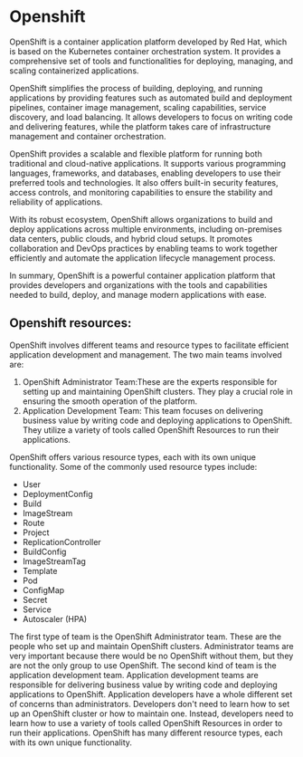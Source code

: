 # Openshift

OpenShift is a container application platform developed by Red Hat, which is based on the Kubernetes container
orchestration system. It provides a comprehensive set of tools and functionalities for deploying, managing, and scaling
containerized applications.

OpenShift simplifies the process of building, deploying, and running applications by providing features such as
automated build and deployment pipelines, container image management, scaling capabilities, service discovery, and load
balancing. It allows developers to focus on writing code and delivering features, while the platform takes care of
infrastructure management and container orchestration.

OpenShift provides a scalable and flexible platform for running both traditional and cloud-native applications. It
supports various programming languages, frameworks, and databases, enabling developers to use their preferred tools and
technologies. It also offers built-in security features, access controls, and monitoring capabilities to ensure the
stability and reliability of applications.

With its robust ecosystem, OpenShift allows organizations to build and deploy applications across multiple environments,
including on-premises data centers, public clouds, and hybrid cloud setups. It promotes collaboration and DevOps
practices by enabling teams to work together efficiently and automate the application lifecycle management process.

In summary, OpenShift is a powerful container application platform that provides developers and organizations with the
tools and capabilities needed to build, deploy, and manage modern applications with ease.


## Openshift resources:

OpenShift involves different teams and resource types to facilitate efficient application development and management.
The two main teams involved are:

<ol><li>OpenShift Administrator Team:These are the experts responsible for setting up and maintaining OpenShift clusters.
They play a crucial role in ensuring the smooth operation of the platform.</li>
<li>Application Development Team: This team focuses on delivering business value by writing code and deploying applications to OpenShift.
They utilize a variety of tools called OpenShift Resources to run their applications.</li></ol>

OpenShift offers various resource types, each with its own unique functionality. Some of the commonly used resource
types include:

* User
* DeploymentConfig
* Build
* ImageStream
* Route
* Project
* ReplicationController
* BuildConfig
* ImageStreamTag
* Template
* Pod
* ConfigMap
* Secret
* Service
* Autoscaler (HPA)

The first type of team is the OpenShift Administrator team.
These are the people who set up and maintain OpenShift clusters.
Administrator teams are very important because there would be no OpenShift without them, but they are
not the only group to use OpenShift.
The second kind of team is the application development team.
Application development teams are responsible for delivering business value by writing code and deploying
applications to OpenShift.
Application developers have a whole different set of concerns than administrators.
Developers don't need to learn how to set up an OpenShift cluster or how to maintain one.
Instead, developers need to learn how to use a variety of tools called OpenShift Resources in order
to run their applications.
OpenShift has many different resource types, each with its own unique functionality.
